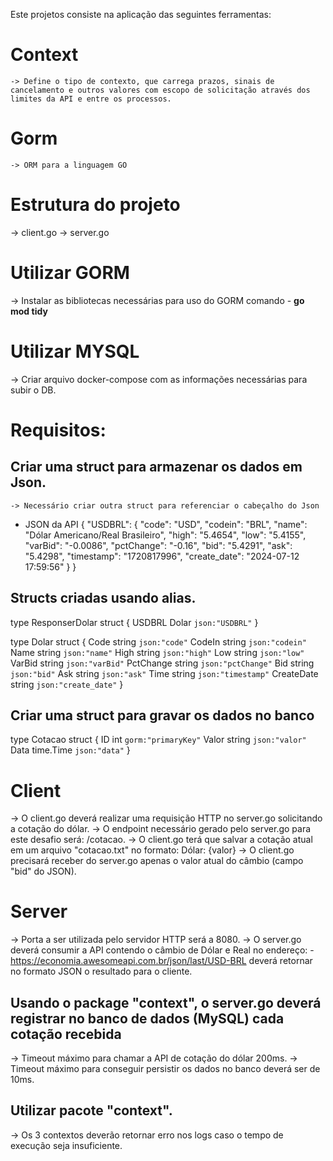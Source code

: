 Este projetos consiste na aplicação das seguintes ferramentas:
  # Context
    -> Define o tipo de contexto, que carrega prazos, sinais de cancelamento e outros valores com escopo de solicitação através dos limites da API e entre os processos.
  # Gorm
    -> ORM para a linguagem GO

# Estrutura do projeto
  -> client.go
  -> server.go
# Utilizar GORM
  -> Instalar as bibliotecas necessárias para uso do GORM
    comando - **go mod tidy**
# Utilizar MYSQL
  -> Criar arquivo docker-compose com as informações necessárias para subir o DB. 
# Requisitos:
  ## Criar uma struct para armazenar os dados em Json.
    -> Necessário criar outra struct para referenciar o cabeçalho do Json
  - JSON da API
  {
    "USDBRL": {
        "code": "USD",
        "codein": "BRL",
        "name": "Dólar Americano/Real Brasileiro",
        "high": "5.4654",
        "low": "5.4155",
        "varBid": "-0.0086",
        "pctChange": "-0.16",
        "bid": "5.4291",
        "ask": "5.4298",
        "timestamp": "1720817996",
        "create_date": "2024-07-12 17:59:56"
    }
  }

  ## Structs criadas usando alias.
  type ResponserDolar struct {
  	USDBRL Dolar `json:"USDBRL"`
  }

  type Dolar struct {
    Code       string `json:"code"`
    CodeIn     string `json:"codein"`
    Name       string `json:"name"`
    High       string `json:"high"`
    Low        string `json:"low"`
    VarBid     string `json:"varBid"`
    PctChange  string `json:"pctChange"`
    Bid        string `json:"bid"`
    Ask        string `json:"ask"`
    Time       string `json:"timestamp"`
    CreateDate string `json:"create_date"`
  }
  ## Criar uma struct para gravar os dados no banco
   type Cotacao struct {
	    ID    int       `gorm:"primaryKey"`
	    Valor string    `json:"valor"`
	    Data  time.Time `json:"data"`
   }
  # Client
   -> O client.go deverá realizar uma requisição HTTP no server.go solicitando a cotação do dólar.
   -> O endpoint necessário gerado pelo server.go para este desafio será: /cotacao. 
   -> O client.go terá que salvar a cotação atual em um arquivo "cotacao.txt" no formato: Dólar: {valor}
   -> O client.go precisará receber do server.go apenas o valor atual do câmbio (campo "bid" do JSON).
  # Server  
   -> Porta a ser utilizada pelo servidor HTTP será a 8080. 
   -> O server.go deverá consumir a API contendo o câmbio de Dólar e Real no endereço: 
     - https://economia.awesomeapi.com.br/json/last/USD-BRL deverá retornar no formato JSON o resultado para o cliente.
  ## Usando o package "context", o server.go deverá registrar no banco de dados (MySQL) cada cotação recebida
   -> Timeout máximo para chamar a API de cotação do dólar 200ms.
   -> Timeout máximo para conseguir persistir os dados no banco deverá ser de 10ms.
  ## Utilizar pacote "context".
   -> Os 3 contextos deverão retornar erro nos logs caso o tempo de execução seja insuficiente.
   
   
   
 
